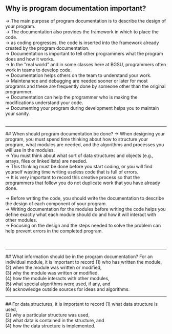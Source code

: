 ## Why is program documentation important?
-> The main purpose of program documentation is to describe the design of your program. <br>
-> The documentation also provides the framework in which to place the code. <br>
-> as coding progresses, the code is inserted into the framework already created by the program documentation.<br>
-> Documentation is important to tell other programmers what the program does and how it works. <br>
-> In the "real world" and in some classes here at BGSU, programmers often work in teams to develop code. <br>
-> Documentation helps others on the team to understand your work.<br>
-> Maintenance and debugging are needed sooner or later for most programs and these are frequently done by someone other than the original programmer. <br>
-> Documentation can help the programmer who is making the modifications understand your code.<br>
-> Documenting your program during development helps you to maintain your sanity.<br><br>
<hr>
## When should program documentation be done?
-> When designing your program, you must spend time thinking about how to structure your program, what modules are needed, and the algorithms and processes you will use in the modules. <br>
-> You must think about what sort of data structures and objects (e.g., arrays, files or linked lists) are needed. <br>
-> This thinking must be done before you start coding, or you will find yourself wasting time writing useless code that is full of errors. <br>
-> It is very important to record this creative process so that the programmers that follow you do not duplicate work that you have already done.<br>

-> Before writing the code, you should write the documentation to describe the design of each component of your program. <br>
-> Writing documentation for the modules before writing the code helps you define exactly what each module should do and how it will interact with other modules. <br>
-> Focusing on the design and the steps needed to solve the problem can help prevent errors in the completed program.<br><br><br>
<hr>
## What information should be in the program documentation?
For an individual module, it is important to record 
(1) who has written the module, <br>
(2) when the module was written or modified, <br>
(3) why the module was written or modified, <br>
(4) how the module interacts with other modules, <br>
(5) what special algorithms were used, if any, and <br>
(6) acknowledge outside sources for ideas and algorithms. <br>
<hr>
## For data structures, it is important to record 
(1) what data structure is used, <br>
(2) why a particular structure was used, <br>
(3) what data is contained in the structure, and <br>
(4) how the data structure is implemented.<br>
